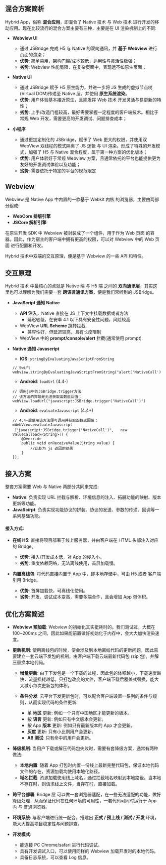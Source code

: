 ## 混合方案简析

Hybrid App，俗称 **混合应用**，即混合了 Native 技术 与 Web 技术 进行开发的移动应用。现在比较流行的混合方案主要有三种，主要是在 UI 渲染机制上的不同:

- **Webview UI**

  - 通过 JSBridge 完成 H5 与 Native 的双向通讯，并 **基于 Webview** 进行页面的渲染；
  - **优势**: 简单易用，架构门槛/成本较低，适用性与灵活性极强；
  - **劣势**: Webview 性能局限，在复杂页面中，表现远不如原生页面；

- **Native UI**

  - 通过 JSBridge 赋予 H5 原生能力，并进一步将 JS 生成的虚拟节点树(Virtual DOM)传递至 Native 层，并使用 **原生系统渲染**。
  - **优势**: 用户体验基本接近原生，且能发挥 Web 技术 开发灵活与易更新的特性；
  - **劣势**: 上手/改造门槛较高，最好需要掌握一定程度的客户端技术。相比于常规 Web 开发，需要更高的开发调试、问题排查成本；

- **小程序**

  - 通过更加定制化的 JSBridge，赋予了 Web 更大的权限，并使用双 WebView 双线程的模式隔离了 JS 逻辑 与 UI 渲染，形成了特殊的开发模式，加强了 H5 与 Native 混合程度，属于第一种方案的优化版本；
  - **优势**: 用户体验好于常规 Webview 方案，且通常依托的平台也能提供更为友好的开发调试体验以及功能；
  - **劣势**: 需要依托于特定的平台的规范限定

## Webview

Webview 是 Native App 中内置的一款基于 Webkit 内核 的浏览器，主要由两部分组成:

- **WebCore 排版引擎**
- **JSCore 解析引擎**

在原生开发 SDK 中 Webview 被封装成了一个组件，用于作为 Web 页面 的容器。因此，作为宿主的客户端中拥有更高的权限，可以对 Webview 中的 Web 页面 进行配置和开发。

Hybrid 技术中双端的交互原理，便是基于 Webview 的一些 API 和特性。

## 交互原理

Hybrid 技术 中最核心的点就是 Native 端 与 H5 端 之间的 **双向通讯层**，其实这里也可以理解为我们需要一套 **跨语言通讯方案**，便是我们常听到的 JSBridge。

- **JavaScript 通知 Native**

  - **API 注入**，Native 直接在 JS 上下文中挂载数据或者方法
    - 延迟较低，在安卓 4.1 以下具有安全性问题，风险较高
  - WebView **URL Scheme** 跳转拦截
    - 兼容性好，但延迟较高，且有长度限制
  - WebView 中的 **prompt/console/alert** 拦截(通常使用 prompt)

- **Native 通知 Javascript**

  - **IOS**: `stringByEvaluatingJavaScriptFromString`

  ```
  // Swift
  webview.stringByEvaluatingJavaScriptFromString("alert('NativeCall')")
  ```

  - **Android**: `loadUrl` (4.4-)

  ```
  // 调用js中的JSBridge.trigger方法
  // 该方法的弊端是无法获取函数返回值；
  webView.loadUrl("javascript:JSBridge.trigger('NativeCall')")
  ```

  - **Android**: `evaluateJavascript` (4.4+)

  ```
  // 4.4+后使用该方法便可调用并获取函数返回值；
  mWebView.evaluateJavascript（"javascript:JSBridge.trigger('NativeCall')", 	 new ValueCallback<String>() {
      @Override
      public void onReceiveValue(String value) {
          //此处为 js 返回的结果
      }
  });
  ```

## 接入方案

整套方案需要 Web 与 Native 两部分共同来完成:

- **Native**: 负责实现 URL 拦截与解析、环境信息的注入、拓展功能的映射、版本更新等功能。
- **JavaScirpt**: 负责实现功能协议的拼装、协议的发送、参数的传递、回调等一系列基础功能。

#### 接入方式:

- **在线 H5**: 直接将项目部署于线上服务器，并由客户端在 HTML 头部注入对应的 Bridge。

  - **优势**: 接入/开发成本低，对 App 的侵入小。
  - **劣势**: 重度依赖网络，无法离线使用，首屏加载慢。

- **内置离线包**: 将代码直接内置于 App 中，即本地存储中，可由 H5 或者 客户端引用 Bridge。

  - **优势**: 首屏加载快，可离线化使用。
  - **劣势**: 开发、调试成本变高，需要多端合作，且会增加 App 包体积。

## 优化方案简述

- **Webview 预加载**: Webview 的初始化其实挺耗时的。我们测试过，大概在 100~200ms 之间，因此如果能前置做好初始化于内存中，会大大加快渲染速度。

- **更新机制**: 使用离线包的时候，便会涉及到本地离线代码的更新问题，因此需要建立一套云端下发包的机制，由客户端下载云端最新代码包 (zip 包)，并解压替换本地代码。

  - **增量更新**: 由于下发包是一个下载的过程，因此包的体积越小，下载速度越快，流量损耗越低。只打包改变的文件，客户端下载后覆盖式替换，能大大减小每次更新包的体积。

  - **条件分发**: 云平台下发更新包时，可以配合客户端设置一系列的条件与规则，从而实现代码的条件更新:

    - 单 **地区** 更新: 例如一个只有中国地区才能更新的版本。
    - 按 **语言** 更新: 例如只有中文版本会更新。
    - 按 App **版本** 更新: 例如只有最新版本的 App 才会更新。
    - **灰度** 更新: 只有小比例用户会更新。
    - **AB 测试**: 只有命中的用户会更新。

- **降级机制**: 当用户下载或解压代码包失败时，需要有套降级方案，通常有两种做法:

  - **本地内置**: 随着 App 打包时内置一份线上最新完整代码包，保证本地代码文件的存在，资源加载均使用本地化路径。
  - **域名拦截**: 资源加载使用线上域名，通过拦截域名映射到本地路径。当本地不存在时，则请求线上文件，当存在时，直接加载。

- **跨平台部署**: Bridge 层 可以做一套浏览器适配，在一些无法适配的功能，做好降级处理，从而保证代码在任何环境的可用性，一套代码可同时运行于 App 内 与 普通浏览器。

- **环境系统**: 与客户端进行统一配合，搭建出 **正式 / 预上线 / 测试 / 开发** 环境，能大大提高项目稳定性与问题排查。

- **开发模式**:

  - 能连接 PC Chrome/safari 进行代码调试。
  - 具有开发调试入口，可以使用同样的 Webview 加载开发时的本地代码。
  - 具备日志系统，可以查看 Log 信息。
